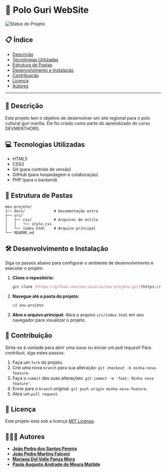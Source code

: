 # 🚀 Polo Guri WebSite

![Status do Projeto](https://img.shields.io/badge/Status-Em%20Desenvolvimento-blue)
## 📋 Índice
* [Descrição](#-descrição)
* [Tecnologias Utilizadas](#-tecnologias-utilizadas)
* [Estrutura de Pastas](#-estrutura-de-pastas)
* [Desenvolvimento e Instalação](#-desenvolvimento-e-instalação)
* [Contribuição](#-contribuição)
* [Licença](#-licença)
* [Autores](#-autores)

---

## 📄 Descrição
Este projeto tem o objetivo de desenvolver um site regional para o polo cultural guri marília. Ele foi criado como parte do aprendizado do curso DEVMENTHORS.

## 💻 Tecnologias Utilizadas
* HTML5
* CSS3
* Git (para controle de versão)
* GitHub (para hospedagem e colaboração)
* PHP (para o backend)

## 📁 Estrutura de Pastas

```
meu-projeto/
├── docs/             # Documentação extra
├── src/
│   ├── css/          # Arquivos de estilo
│   │   └── style.css
│   └── index.html    # Arquivo principal
└── README.md
```

## 🛠️ Desenvolvimento e Instalação
Siga os passos abaixo para configurar o ambiente de desenvolvimento e executar o projeto:

1.  **Clone o repositório:**
    ```bash
    git clone [https://github.com/seu-usuario/seu-projeto.git](https://github.com/seu-usuario/seu-projeto.git)
    ```
2.  **Navegue até a pasta do projeto:**
    ```bash
    cd seu-projeto
    ```
3.  **Abra o arquivo principal:** Abra o arquivo `src/index.html` em seu navegador para visualizar o projeto.

## 🤝 Contribuição
Sinta-se à vontade para abrir uma *issue* ou enviar um *pull request*! Para contribuir, siga estes passos:
1.  Faça um `fork` do projeto.
2.  Crie uma nova `branch` para sua alteração: `git checkout -b minha-nova-feature`.
3.  Faça o `commit` das suas alterações: `git commit -m 'feat: Minha nova feature'`.
4.  Envie para o `branch` original: `git push origin minha-nova-feature`.
5.  Abra um `pull request`.

## 📝 Licença
Este projeto está sob a licença [MIT License](https://opensource.org/licenses/MIT).

## 🧑‍🤝‍🧑 Autores
* **[João Pedro dos Santos Pereira](https://github.com/whotfjao)**
*  **[João Pedro Martins Falconi](https://github.com/whotfjao)**
*  **[Mariana Del Valle Panza Mora](https://github.com/whotfjao)**
*  **[Paulo Augusto Andrade de Moura Matilde](https://github.com/whotfjao)**
